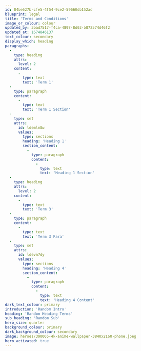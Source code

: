 ```yaml
---
id: 84be627b-cfe5-4f54-9ce2-59660db152ad
blueprint: legal
title: 'Terms and Conditions'
image_or_colour: colour
updated_by: 3bad7517-f4ca-4897-8d03-b872574d46f2
updated_at: 1674846137
text_colour: secondary
display_which: heading
paragraphs:
  -
    type: heading
    attrs:
      level: 2
    content:
      -
        type: text
        text: 'Term 1'
  -
    type: paragraph
    content:
      -
        type: text
        text: 'Term 1 Section'
  -
    type: set
    attrs:
      id: ldemln8w
      values:
        type: sections
        heading: 'Heading 1'
        section_content:
          -
            type: paragraph
            content:
              -
                type: text
                text: 'Heading 1 Section'
  -
    type: heading
    attrs:
      level: 2
    content:
      -
        type: text
        text: 'Term 3'
  -
    type: paragraph
    content:
      -
        type: text
        text: 'Term 3 Para'
  -
    type: set
    attrs:
      id: ldevn7dy
      values:
        type: sections
        heading: 'Heading 4'
        section_content:
          -
            type: paragraph
            content:
              -
                type: text
                text: 'Heading 4 Content'
dark_text_colour: primary
introduction: 'Random Intro'
heading: 'Random Heading Terms'
sub_heading: 'Random Sub'
hero_size: quarter
background_colour: primary
dark_background_colour: secondary
image: heroes/390005-4k-anime-wallpaper-3840x2160-phone.jpeg
hero_activated: true
---
```


